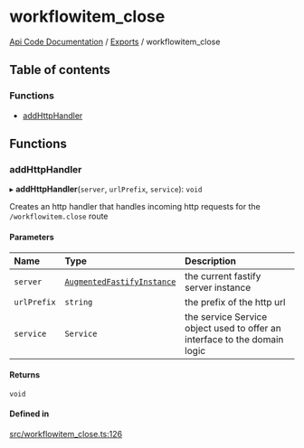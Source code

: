 # workflowitem\_close
 
[Api Code Documentation](../README.md) / [Exports](../modules.md) / workflowitem\_close

## Table of contents

### Functions

- [addHttpHandler](workflowitem_close.md#addhttphandler)

## Functions

### addHttpHandler

▸ **addHttpHandler**(`server`, `urlPrefix`, `service`): `void`

Creates an http handler that handles incoming http requests for the `/workflowitem.close` route

#### Parameters

| Name | Type | Description |
| :------ | :------ | :------ |
| `server` | [`AugmentedFastifyInstance`](../interfaces/types.AugmentedFastifyInstance.md) | the current fastify server instance |
| `urlPrefix` | `string` | the prefix of the http url |
| `service` | `Service` | the service Service object used to offer an interface to the domain logic |

#### Returns

`void`

#### Defined in

[src/workflowitem_close.ts:126](https://github.com/openkfw/TruBudget/blob/0804644/api/src/workflowitem_close.ts#L126)
